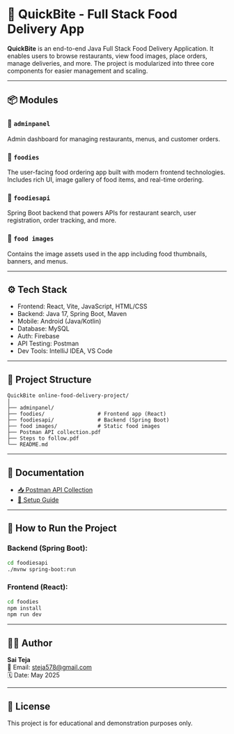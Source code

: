 # 🍔 QuickBite - Full Stack Food Delivery App

**QuickBite** is an end-to-end Java Full Stack Food Delivery Application. It enables users to browse restaurants, view food images, place orders, manage deliveries, and more. The project is modularized into three core components for easier management and scaling.

---

## 📦 Modules

### 🔹 `adminpanel`
Admin dashboard for managing restaurants, menus, and customer orders.

### 🔹 `foodies`
The user-facing food ordering app built with modern frontend technologies. Includes rich UI, image gallery of food items, and real-time ordering.

### 🔹 `foodiesapi`
Spring Boot backend that powers APIs for restaurant search, user registration, order tracking, and more.

### 🔹 `food images`
Contains the image assets used in the app including food thumbnails, banners, and menus.

---

## ⚙️ Tech Stack

- Frontend: React, Vite, JavaScript, HTML/CSS
- Backend: Java 17, Spring Boot, Maven
- Mobile: Android (Java/Kotlin)
- Database: MySQL
- Auth: Firebase
- API Testing: Postman
- Dev Tools: IntelliJ IDEA, VS Code

---

## 📁 Project Structure

```plaintext
QuickBite online-food-delivery-project/
│
├── adminpanel/
├── foodies/                 # Frontend app (React)
├── foodiesapi/              # Backend (Spring Boot)
├── food images/             # Static food images
├── Postman API collection.pdf
├── Steps to follow.pdf
└── README.md
```

---

## 📄 Documentation

- [📥 Postman API Collection](./Postman%20API%20collection.pdf)
- [📘 Setup Guide](./Steps%20to%20follow.pdf)

---

## 🚀 How to Run the Project

### Backend (Spring Boot):
```bash
cd foodiesapi
./mvnw spring-boot:run
```

### Frontend (React):
```bash
cd foodies
npm install
npm run dev
```

---

## 👨‍💻 Author

**Sai Teja**  
📧 Email: steja578@gmail.com  
🗓️ Date: May 2025

---

## 📢 License

This project is for educational and demonstration purposes only.
